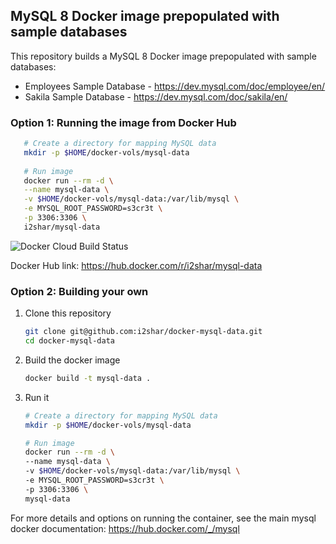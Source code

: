 ## MySQL 8 Docker image prepopulated with sample databases

This repository builds a MySQL 8 Docker image prepopulated with sample databases:
* Employees Sample Database - https://dev.mysql.com/doc/employee/en/
* Sakila Sample Database - https://dev.mysql.com/doc/sakila/en/

### Option 1: Running the image from Docker Hub

```bash
   # Create a directory for mapping MySQL data
   mkdir -p $HOME/docker-vols/mysql-data
   
   # Run image
   docker run --rm -d \
   --name mysql-data \
   -v $HOME/docker-vols/mysql-data:/var/lib/mysql \
   -e MYSQL_ROOT_PASSWORD=s3cr3t \
   -p 3306:3306 \
   i2shar/mysql-data
   ```

![Docker Cloud Build Status](https://img.shields.io/docker/cloud/build/i2shar/mysql-data)

Docker Hub link: https://hub.docker.com/r/i2shar/mysql-data


### Option 2: Building your own

1. Clone this repository
    ```bash
    git clone git@github.com:i2shar/docker-mysql-data.git
    cd docker-mysql-data
    ```
    
2. Build the docker image
   ```bash
   docker build -t mysql-data . 
   ```
3. Run it
   ```bash
   # Create a directory for mapping MySQL data
   mkdir -p $HOME/docker-vols/mysql-data
   
   # Run image
   docker run --rm -d \
   --name mysql-data \
   -v $HOME/docker-vols/mysql-data:/var/lib/mysql \
   -e MYSQL_ROOT_PASSWORD=s3cr3t \
   -p 3306:3306 \
   mysql-data
   ```


For more details and options on running the container, see the main mysql 
docker documentation: https://hub.docker.com/_/mysql


